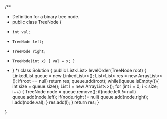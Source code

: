 /**
 * Definition for a binary tree node.
 * public class TreeNode {
 *     int val;
 *     TreeNode left;
 *     TreeNode right;
 *     TreeNode(int x) { val = x; }
 * }
 */
class Solution {
    public List<List<Integer>> levelOrder(TreeNode root) {
        LinkedList<TreeNode> queue = new LinkedList<>();
        List<List<Integer>> res = new ArrayList<>();
        if(root == null) return res;
        queue.add(root);
        while(!queue.isEmpty()){
            int size = queue.size();
            List<Integer> l = new ArrayList<>();
            for (int i = 0; i < size; i++) {
                TreeNode node = queue.remove();
                if(node.left != null) queue.add(node.left);
                if(node.right != null) queue.add(node.right);
                l.add(node.val);
            }
            res.add(l);
        }
        return res;
    }
    

}
